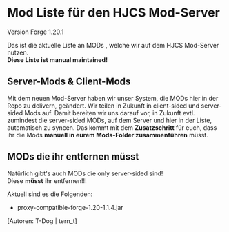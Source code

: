 # Mod Liste für den HJCS Mod-Server

Version Forge 1.20.1

Das ist die aktuelle Liste an MODs , welche wir auf dem HJCS Mod-Server nutzen.  
**Diese Liste ist manual maintained!**

## Server-Mods & Client-Mods

Mit dem neuen Mod-Server haben wir unser System, die MODs hier in der Repo zu delivern, geändert.
Wir teilen in Zukunft in client-sided und server-sided Mods auf. Damit bereiten wir uns darauf vor, in Zukunft evtl. zumindest die server-sided MODs, auf dem Server und hier in der Liste, automatisch zu syncen.
Das kommt mit dem **Zusatzschritt** für euch, dass ihr die Mods **manuell in eurem Mods-Folder zusammenführen** müsst.

## MODs die ihr entfernen müsst

Natürlich gibt's auch MODs die only server-sided sind!  
Diese **müsst** ihr entfernen!!!

Aktuell sind es die Folgenden:

- proxy-compatible-forge-1.20-1.1.4.jar

[Autoren: T-Dog | tern_t]
